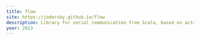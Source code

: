 ```yaml
---
title: flow
site: https://jodersky.github.io/flow
description: Library for serial communication from Scala, based on actors.
year: 2013
---
```

